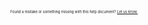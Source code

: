 <span style="font-size: 0.4em">Found a mistake or something missing with this help document? [Let us know.](https://flumeapp.com/support/)</span>